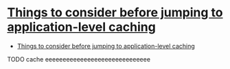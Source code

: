 # [Things to consider before jumping to application-level caching](https://vladmihalcea.com/things-to-consider-before-jumping-to-enterprise-caching/)

- [Things to consider before jumping to application-level caching](#things-to-consider-before-jumping-to-application-level-caching)











TODO cache eeeeeeeeeeeeeeeeeeeeeeeeeeeeee